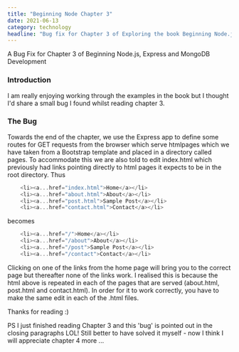 ```yaml
---
title: "Beginning Node Chapter 3"
date: 2021-06-13
category: technology
headline: "Bug fix for Chapter 3 of Exploring the book Beginning Node.js, Express and MongoDB Development"
---
```


A Bug Fix for Chapter 3 of Beginning Node.js, Express and MongoDB Development

### Introduction
I am really enjoying working through the examples in the book but I thought I'd share a small bug I found whilst reading chapter 3.

### The Bug
Towards the end of the chapter, we use the Express app to define some routes for GET requests from the browser which serve htmlpages which we have taken from a Bootstrap template and placed in a directory called pages. To accommodate this we are also told to edit index.html which previously had links pointing directly to html pages it expects to be in the root directory. Thus

```js
    <li><a...href="index.html">Home</a></li>
    <li><a...href="about.html">About</a></li>
    <li><a...href="post.html">Sample Post</a></li>
    <li><a...href="contact.html">Contact</a></li>

```
becomes
```js
    <li><a...href="/">Home</a></li>
    <li><a...href="/about">About</a></li>
    <li><a...href="/post">Sample Post</a></li>
    <li><a...href="/contact">Contact</a></li>
```

Clicking on one of the links from the home page will bring you to the correct page but thereafter none of the links work. I realised this is because the html above is repeated in each of the pages that are served (about.html, post.html and contact.html). In order for it to work correctly, you have to make the same edit in each of the .html files. 

Thanks for reading :)

PS I just finished reading Chapter 3 and this 'bug' is pointed out in the closing paragraphs LOL! Still better to have solved it myself - now I think I will appreciate chapter 4 more ...

